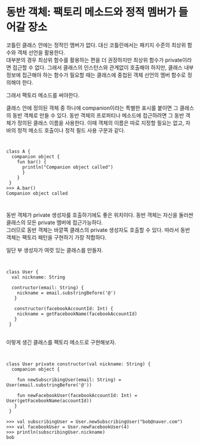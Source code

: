 # 동반 객체: 팩토리 메소드와 정적 멤버가 들어갈 장소

코틀린 클래스 안에는 정적인 멤버가 없다. 대신 코틀린에서는 패키지 수준의 최상위 함수와 객체 선언을 활용한다.   
대부분의 경우 최상위 함수를 활용하는 편을 더 권장하지만 최상위 함수가 private이라면 접근할 수 없다. 그래서 클래스의 인스턴스와 관계없이 호출해야 하지만, 클래스 내부 정보에 접근해야 하는 함수가 필요할 때는 클래스에 중첩된 객체 선언의 멤버 함수로 정의해야 한다. 

그래서 팩토리 메소드를 써야한다.   

클래스 안에 정의된 객체 중 하나에 companion이라는 특별한 표시를 붙이면 그 클래스의 동반 객체로 만들 수 있다. 동반 객체의 프로퍼티나 메소드에 접근하려면 그 동반 객체가 정의된 클래스 이름을 사용한다. 이때 객체의 이름은 따로 지정할 필요는 없고, 자바의 정적 메소드 호출이나 정적 필드 사용 구문과 같다.

<code>
<pre>
class A {
  companion object {
    fun bar() {
      println("Companion object called")
      }
    }
 }
>>> A.bar()
Companion object called
</pre>
</code>

동반 객체가 private 생성자를 호출하기에도 좋은 위치이다. 동반 객체는 자신을 둘러싼 클래스의 모든 private 멤버에 접근가능하다.   
그러므로 동반 객체는 바깥쪽 클래스의 private 생성자도 호출할 수 있다. 따라서 동반 객체는 팩토리 패턴을 구현하기 가장 적합하다.

일단 부 생성자가 여럿 있는 클래스를 만들자.
<code>
<pre>
class User {
  val nickname: String
  
  contructor(email: String) {
    nickname = email.substringBefore('@')
   }
   
   constructor(facebookAccountId: Int) {
    nickname = getFacebookName(facebookAccountId)
   }
 }
</code>
</pre>

이렇게 생긴 클래스를 팩토리 메소드로 구현해보자.
<code>
<pre>
class User private constructor(val nickname: String) {
  companion object {
    
    fun newSubscribingUser(email: String) = User(email.substringBefore('@'))
    
    fun newFacebookUser(facebookAccountId: Int) = User(getFacebookName(accountId))
   }
 }
 
>>> val subscribingUser = User.newSubscribingUser("bob@naver.com")
>>> val facebookUser = User.newFacebookUser(4)
>>> println(subscribingUser.nickname)
bob
</code>
</pre>
